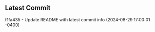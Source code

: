 
## Latest Commit
f1fa435 - Update README with latest commit info (2024-08-29 17:00:01 -0400) <Yunxi-Zhou>
